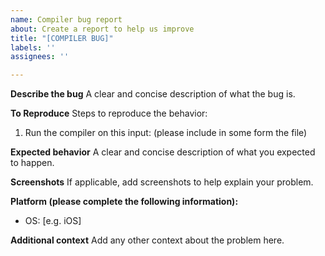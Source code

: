 ```yaml
---
name: Compiler bug report
about: Create a report to help us improve
title: "[COMPILER BUG]"
labels: ''
assignees: ''

---
```


**Describe the bug**
A clear and concise description of what the bug is.

**To Reproduce**
Steps to reproduce the behavior:
1. Run the compiler on this input: (please include in some form the file)

**Expected behavior**
A clear and concise description of what you expected to happen.

**Screenshots**
If applicable, add screenshots to help explain your problem.

**Platform (please complete the following information):**
 - OS: [e.g. iOS]

**Additional context**
Add any other context about the problem here.
